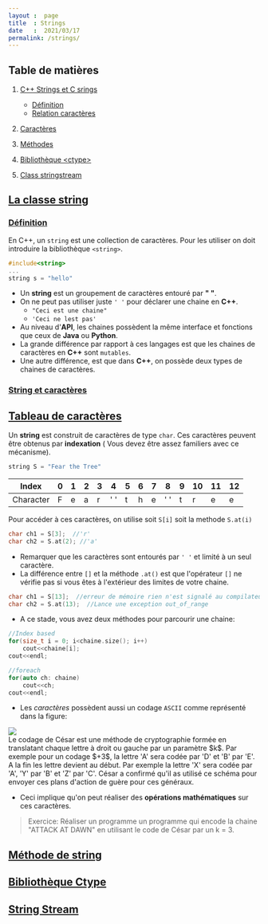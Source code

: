 ```yaml
---
layout :  page
title  : Strings
date   :  2021/03/17
permalink: /strings/
---
```




## Table de matières

1. [C++ Strings et C srings](#cppstrings)
    - [Définition](#stringdef)
    - [Relation caractères](#stringchar)
    

2. [Caractères](#chars)
3. [Méthodes](#methods)
4. [Bibliothèque \<ctype\>](#ctype)
5. [Class stringstream](#streams)








## [La classe string](#cppstrings)
<a name='cppstrings'></a>

### [Définition](#stringdef)
<a name='stringdef'></a>

En C++, un `string` est une collection de caractères. Pour les utiliser on doit
introduire la bibliothèque `<string>`.


```cpp
#include<string>
...
string s = "hello"
```

- Un **string**  est un groupement de caractères entouré par **" "**.
- On ne peut pas utiliser juste `' '` pour déclarer une chaine en **C++**.
    - `"Ceci est une chaine"`
    - `'Ceci ne lest pas'`
- Au niveau d'**API**, les chaines possèdent la même interface et fonctions que
ceux de **Java** ou **Python**.
- La grande différence par rapport à ces langages est que les chaines de
caractères en **C++** sont `mutables`.
- Une autre différence, est que dans **C++**, on possède deux types de chaines
de caractères.



### [String et caractères](#stringchar)
<a name='stringchar'></a>


## [Tableau de caractères](#chars)
<a name='chars'></a>

Un **string** est construit de caractères de type `char`. Ces caractères peuvent
être obtenus par **indexation** ( Vous devez être assez familiers avec ce
mécanisme).


```cpp
string S = "Fear the Tree"
```


<table align="center">
<thead>
  <tr>
    <th class="tg-0pky">Index</th>
    <th class="tg-0pky">0</th>
    <th class="tg-0pky">1</th>
    <th class="tg-0pky">2</th>
    <th class="tg-0pky">3</th>
    <th class="tg-0pky">4</th>
    <th class="tg-0pky">5</th>
    <th class="tg-0pky">6</th>
    <th class="tg-0pky">7</th>
    <th class="tg-0pky">8</th>
    <th class="tg-0pky">9</th>
    <th class="tg-0pky">10</th>
    <th class="tg-0pky">11</th>
    <th class="tg-0pky">12</th>
  </tr>
</thead>
<tbody>
  <tr>
    <td class="tg-0pky">Character<br></td>
    <td class="tg-btxf">F</td>
    <td class="tg-0pky">e</td>
    <td class="tg-btxf">a</td>
    <td class="tg-0pky">r</td>
    <td class="tg-btxf">' '</td>
    <td class="tg-0pky">t</td>
    <td class="tg-btxf">h</td>
    <td class="tg-0pky">e</td>
    <td class="tg-btxf">' '</td>
    <td class="tg-0pky">t</td>
    <td class="tg-btxf">r</td>
    <td class="tg-0pky">e</td>
    <td class="tg-btxf">e</td>
  </tr>
</tbody>
</table>


Pour accéder à ces caractères, on utilise soit `S[i]` soit la methode `S.at(i)`


```cpp
char ch1 = S[3];  //'r'
char ch2 = S.at(2); //'a'
```

- Remarquer que les caractères sont entourés par `' '` et limité à un seul
caractère.
- La différence entre `[]` et la méthode `.at()` est que l'opérateur `[]` ne
vérifie pas si vous êtes à l'extérieur des limites de votre chaine.

```cpp
char ch1 = S[13];  //erreur de mémoire rien n'est signalé au compilateur
char ch2 = S.at(13);  //Lance une exception out_of_range
```


- A ce stade, vous avez deux méthodes pour parcourir une chaine:

```cpp
//Index based
for(size_t i = 0; i<chaine.size(); i++)
    cout<<chaine[i];
cout<<endl;

//foreach
for(auto ch: chaine)
    cout<<ch;
cout<<endl;
```


- Les *caractères* possèdent aussi un codage `ASCII` comme représenté dans la
figure:

<div class="fig figcener ">
  <img src="{{ site.url }}{{ site.baseurl }}/assets/intro/ceaser_cypher.png" >

<div class="figcaption"> Le codage de César est une méthode de cryptographie
formée en translatant chaque lettre à droit ou gauche par un paramètre $k$.
Par exemple pour un codage $+3$, la lettre 'A' sera codée par 'D' et 'B' par
'E'. A la fin les lettre devient au début. Par exemple la lettre 'X' sera codée
par 'A', 'Y' par 'B' et 'Z' par 'C'. César a confirmé qu'il as utilisé ce schéma
pour envoyer ces plans d'action de guère pour ces généraux.
</div>
</div>


- Ceci implique qu'on peut réaliser des **opérations mathématiques** sur ces
caractères.

> Exercice: Réaliser un programme un programme qui encode la chaine "ATTACK AT
DAWN" en utilisant le code de César par un k = 3.



## [Méthode de string](#methods)
<a name='methods'></a>



## [Bibliothèque Ctype](#ctype)
<a name='ctype'></a>


## [String Stream](#streams)
<a name='streams'></a>

